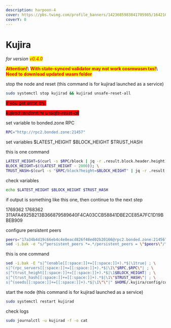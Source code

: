 ```yaml
---
description: harpoon-4
cover: https://pbs.twimg.com/profile_banners/1423685983841705985/1642107091/1500x500
coverY: 0
---
```


# Kujira

_for version <mark style="color:red;">v0.4.0</mark>_

<mark style="color:red;">**Attention!**</mark>\ <mark style="color:red;">**With state-synced validator may not work cosmwasm txs!**</mark>\ <mark style="color:red;">**Need to download updated wasm folder**</mark>

stop the node and reset (this command is for kujirad launched as a service)

```bash
sudo systemctl stop kujirad && kujirad unsafe-reset-all
```

<mark style="background-color:red;">if you get error, try:</mark>

_<mark style="background-color:red;">kujirad tendermint unsafe-reset-all</mark>_

set variable to bonded.zone RPC

```bash
RPC="http://rpc2.bonded.zone:21457"
```

set variables $LATEST\_HEIGHT $BLOCK\_HEIGHT $TRUST\_HASH

this is one command

```bash
LATEST_HEIGHT=$(curl -s $RPC/block | jq -r .result.block.header.height); \
BLOCK_HEIGHT=$((LATEST_HEIGHT - 2000)); \
TRUST_HASH=$(curl -s "$RPC/block?height=$BLOCK_HEIGHT" | jq -r .result.block_id.hash)
```

check variables

```bash
echo $LATEST_HEIGHT $BLOCK_HEIGHT $TRUST_HASH
```

if output is something like this one, then continue to the next step

1769362 1768362 311AFA4925B213B366879589640F4CA03CCB58841DBE2CE85A7FC1D19BBEB909

configure persistent peers

```bash
peers="17a34b4d19c66eb4c4e8eacd826f48ed02b20166@rpc2.bonded.zone:21456"
sed -i.bak -e "s/^persistent_peers *=.*/persistent_peers = \"$peers\"/" $HOME/.kujira/config/config.toml
```

this is one command

```bash
sed -i.bak -E "s|^(enable[[:space:]]+=[[:space:]]+).*$|\1true| ; \
s|^(rpc_servers[[:space:]]+=[[:space:]]+).*$|\1\"$RPC,$RPC\"| ; \
s|^(trust_height[[:space:]]+=[[:space:]]+).*$|\1$BLOCK_HEIGHT| ; \
s|^(trust_hash[[:space:]]+=[[:space:]]+).*$|\1\"$TRUST_HASH\"| ; \
s|^(seeds[[:space:]]+=[[:space:]]+).*$|\1\"\"|" $HOME/.kujira/config/config.toml
```

start the node (this command is for kujirad launched as a service)

```bash
sudo systemctl restart kujirad
```

check logs

```bash
sudo journalctl -u kujirad -f -o cat
```
